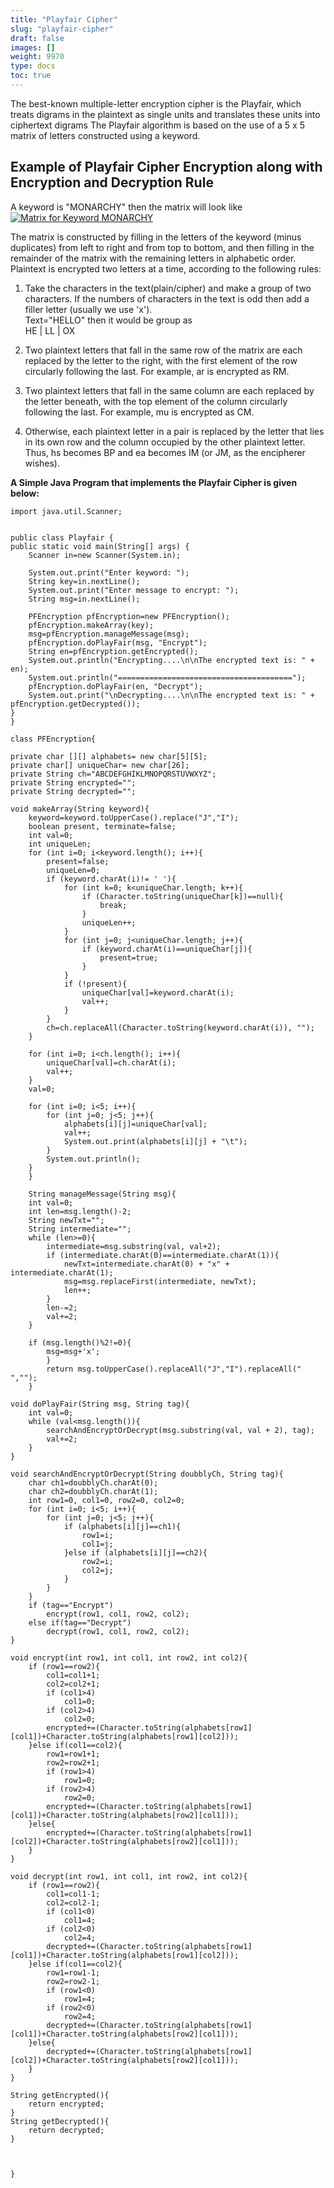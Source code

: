 ```yaml
---
title: "Playfair Cipher"
slug: "playfair-cipher"
draft: false
images: []
weight: 9970
type: docs
toc: true
---
```


The best-known multiple-letter encryption cipher is the Playfair, which treats digrams in the
plaintext as single units and translates these units into ciphertext digrams
The Playfair algorithm is based on the use of a 5 x 5 matrix of letters constructed using a
keyword.


## Example of Playfair Cipher Encryption along with Encryption and Decryption Rule
A keyword is "MONARCHY" then the matrix will look like <br>
[![Matrix for Keyword MONARCHY][1]][1]


  [1]: https://i.stack.imgur.com/uM89Y.png

The matrix is constructed by filling in the letters of the keyword (minus duplicates) from left to
right and from top to bottom, and then filling in the remainder of the matrix with the remaining
letters in alphabetic order. Plaintext is encrypted two letters at a time, according to the following
rules:

 1. Take the characters in the text(plain/cipher) and make a group of two characters. If the numbers of characters in the text is odd then add a filler letter (usually we use 'x').<br>
Text="HELLO" then it would be group as<br> 
HE | LL | OX
  
 2. Two plaintext letters that fall in the same row of the matrix are each replaced by the letter to
the right, with the first element of the row circularly following the last. For example, ar is encrypted as RM.
 3. Two plaintext letters that fall in the same column are each replaced by the letter beneath,
with the top element of the column circularly following the last. For example, mu is
encrypted as CM.
 4. Otherwise, each plaintext letter in a pair is replaced by the letter that lies in its own row and
the column occupied by the other plaintext letter. Thus, hs becomes BP and ea becomes IM
(or JM, as the encipherer wishes).

**A Simple Java Program that implements the Playfair Cipher is given below:**

    import java.util.Scanner;


    public class Playfair {
    public static void main(String[] args) {
        Scanner in=new Scanner(System.in);

        System.out.print("Enter keyword: ");
        String key=in.nextLine();
        System.out.print("Enter message to encrypt: ");
        String msg=in.nextLine();

        PFEncryption pfEncryption=new PFEncryption();
        pfEncryption.makeArray(key);
        msg=pfEncryption.manageMessage(msg);
        pfEncryption.doPlayFair(msg, "Encrypt");
        String en=pfEncryption.getEncrypted();
        System.out.println("Encrypting....\n\nThe encrypted text is: " + en);
        System.out.println("=======================================");
        pfEncryption.doPlayFair(en, "Decrypt");
        System.out.print("\nDecrypting....\n\nThe encrypted text is: " + pfEncryption.getDecrypted());
    }
    }

    class PFEncryption{

    private char [][] alphabets= new char[5][5];
    private char[] uniqueChar= new char[26];
    private String ch="ABCDEFGHIKLMNOPQRSTUVWXYZ";
    private String encrypted="";
    private String decrypted="";

    void makeArray(String keyword){
        keyword=keyword.toUpperCase().replace("J","I");
        boolean present, terminate=false;
        int val=0;
        int uniqueLen;
        for (int i=0; i<keyword.length(); i++){
            present=false;
            uniqueLen=0;
            if (keyword.charAt(i)!= ' '){
                for (int k=0; k<uniqueChar.length; k++){
                    if (Character.toString(uniqueChar[k])==null){
                        break;
                    }
                    uniqueLen++;
                }
                for (int j=0; j<uniqueChar.length; j++){
                    if (keyword.charAt(i)==uniqueChar[j]){
                        present=true;
                    }
                }
                if (!present){
                    uniqueChar[val]=keyword.charAt(i);
                    val++;
                }
            }
            ch=ch.replaceAll(Character.toString(keyword.charAt(i)), "");
        }

        for (int i=0; i<ch.length(); i++){
            uniqueChar[val]=ch.charAt(i);
            val++;
        }
        val=0;

        for (int i=0; i<5; i++){
            for (int j=0; j<5; j++){
                alphabets[i][j]=uniqueChar[val];
                val++;
                System.out.print(alphabets[i][j] + "\t");
            }
            System.out.println();
        }
        }

        String manageMessage(String msg){
        int val=0;
        int len=msg.length()-2;
        String newTxt="";
        String intermediate="";
        while (len>=0){
            intermediate=msg.substring(val, val+2);
            if (intermediate.charAt(0)==intermediate.charAt(1)){
                newTxt=intermediate.charAt(0) + "x" + intermediate.charAt(1);
                msg=msg.replaceFirst(intermediate, newTxt);
                len++;
            }
            len-=2;
            val+=2;
        }

        if (msg.length()%2!=0){
            msg=msg+'x';
            }
            return msg.toUpperCase().replaceAll("J","I").replaceAll(" ","");
        }

    void doPlayFair(String msg, String tag){
        int val=0;
        while (val<msg.length()){
            searchAndEncryptOrDecrypt(msg.substring(val, val + 2), tag);
            val+=2;
        }
    }

    void searchAndEncryptOrDecrypt(String doubblyCh, String tag){
        char ch1=doubblyCh.charAt(0);
        char ch2=doubblyCh.charAt(1);
        int row1=0, col1=0, row2=0, col2=0;
        for (int i=0; i<5; i++){
            for (int j=0; j<5; j++){
                if (alphabets[i][j]==ch1){
                    row1=i;
                    col1=j;
                }else if (alphabets[i][j]==ch2){
                    row2=i;
                    col2=j;
                }
            }
        }
        if (tag=="Encrypt")
            encrypt(row1, col1, row2, col2);
        else if(tag=="Decrypt")
            decrypt(row1, col1, row2, col2);
    }

    void encrypt(int row1, int col1, int row2, int col2){
        if (row1==row2){
            col1=col1+1;
            col2=col2+1;
            if (col1>4)
                col1=0;
            if (col2>4)
                col2=0;
            encrypted+=(Character.toString(alphabets[row1][col1])+Character.toString(alphabets[row1][col2]));
        }else if(col1==col2){
            row1=row1+1;
            row2=row2+1;
            if (row1>4)
                row1=0;
            if (row2>4)
                row2=0;
            encrypted+=(Character.toString(alphabets[row1][col1])+Character.toString(alphabets[row2][col1]));
        }else{
            encrypted+=(Character.toString(alphabets[row1][col2])+Character.toString(alphabets[row2][col1]));
        }
    }

    void decrypt(int row1, int col1, int row2, int col2){
        if (row1==row2){
            col1=col1-1;
            col2=col2-1;
            if (col1<0)
                col1=4;
            if (col2<0)
                col2=4;
            decrypted+=(Character.toString(alphabets[row1][col1])+Character.toString(alphabets[row1][col2]));
        }else if(col1==col2){
            row1=row1-1;
            row2=row2-1;
            if (row1<0)
                row1=4;
            if (row2<0)
                row2=4;
            decrypted+=(Character.toString(alphabets[row1][col1])+Character.toString(alphabets[row2][col1]));
        }else{
            decrypted+=(Character.toString(alphabets[row1][col2])+Character.toString(alphabets[row2][col1]));
        }
    }

    String getEncrypted(){
        return encrypted;
    }
    String getDecrypted(){
        return decrypted;
    }



    }

